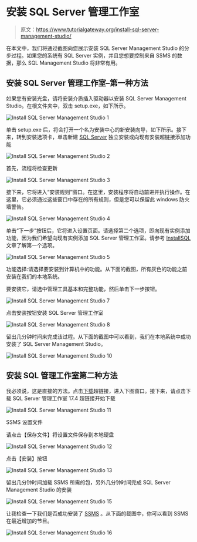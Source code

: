 # 安装 SQL Server 管理工作室

> 原文：<https://www.tutorialgateway.org/install-sql-server-management-studio/>

在本文中，我们将通过截图向您展示安装 SQL Server Management Studio 的分步过程。如果您的系统有 SQL Server 实例，并且您想要控制来自 SSMS 的数据，那么 SQL Management Studio 将非常有用。

## 安装 SQL Server 管理工作室–第一种方法

如果您有安装光盘，请将安装介质插入驱动器以安装 SQL Server Management Studio。在根文件夹中，双击 setup.exe，如下所示。

![Install SQL Server Management Studio 1](img/9e7c3824ac76b261d29bd70648920e63.png)

单击 setup.exe 后，将会打开一个名为安装中心的新安装向导，如下所示。接下来，转到安装选项卡，单击新建 [SQL Server](https://www.tutorialgateway.org/sql/) 独立安装或向现有安装超链接添加功能

![Install SQL Server Management Studio 2](img/0e09804d86f78433e215ee0f93042d8f.png)

首先，流程将检查更新

![Install SQL Server Management Studio 3](img/572dac73dcae10e4f87524472cdcc7be.png)

接下来，它将进入“安装规则”窗口。在这里，安装程序将自动前进并执行操作。在这里，它必须通过这些窗口中存在的所有规则，但是您可以保留此 windows 防火墙警告。

![Install SQL Server Management Studio 4](img/28e83a64d0babdbf0df9511a91cb5165.png)

单击“下一步”按钮后，它将进入设置页面。请选择第二个选项，即向现有实例添加功能，因为我们希望向现有实例添加 SQL Server 管理工作室。请参考 [InstallSQL](https://www.tutorialgateway.org/install-sql-server/) 文章了解第一个选项。

![Install SQL Server Management Studio 5](img/fc86f09f2db96372e844f8ac33d935f6.png)

功能选择:请选择要安装到计算机中的功能。从下面的截图，所有灰色的功能之前安装在我们的本地系统。

要安装它，请选中管理工具基本和完整功能，然后单击下一步按钮。

![Install SQL Server Management Studio 7](img/aaaac1431a7a09d8c8a72850462b8896.png)

点击安装按钮安装 SQL Server 管理工作室

![Install SQL Server Management Studio 8](img/d5551261e6b1635ff7a896ab7ab0a547.png)

留出几分钟时间来完成该过程。从下面的截图中可以看到，我们在本地系统中成功安装了 SQL Server Management Studio。

![Install SQL Server Management Studio 10](img/ce478ae2515570b227b2572fb3c2afed.png)

## 安装 SQL 管理工作室第二种方法

我必须说，这是直接的方法。点击[下载](https://docs.microsoft.com/en-us/sql/ssms/download-sql-server-management-studio-ssms)超链接，进入下图窗口。接下来，请点击下载 SQL Server 管理工作室 17.4 超链接开始下载

![Install SQL Server Management Studio 11](img/cbe9599e0f8952ac06055578f592256e.png)

SSMS 设置文件

请点击【保存文件】将设置文件保存到本地硬盘

![Install SQL Server Management Studio 12](img/afb33c3a607f94951323ec2ee549c60e.png)

点击【安装】按钮

![Install SQL Server Management Studio 13](img/0b2c4f012615a0d5951748d035aac217.png)

留出几分钟时间加载 SSMS 所需的包，另外几分钟时间完成 SQL Server Management Studio 的安装

![Install SQL Server Management Studio 15](img/9396d5b15aff9071974ef29b77f3d68c.png)

让我检查一下我们是否成功安装了 [SSMS](https://www.tutorialgateway.org/sql-server-management-studio/) 。从下面的截图中，你可以看到 SSMS 在最近增加的节目。

![Install SQL Server Management Studio 16](img/46c19c7bfd486f2f4af67ceae91f281e.png)